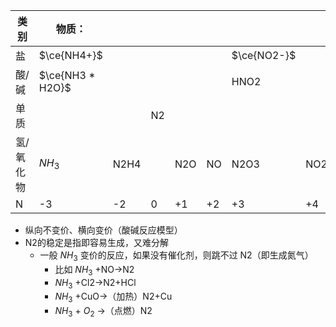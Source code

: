 | 类别    | 物质：              |      |     |     |     |             |     |             |
| ----- | ---------------- | ---- | --- | --- | --- | ----------- | --- | ----------- |
| 盐     | $\ce{NH4+}$      |      |     |     |     | $\ce{NO2-}$ |     | $\ce{NO3-}$ |
| 酸/碱   | $\ce{NH3 * H2O}$ |      |     |     |     | HNO2        |     | HNO3        |
| 单质    |                  |      | N2  |     |     |             |     |             |
| 氢/氧化物 | $NH_3$           | N2H4 |     | N2O | NO  | N2O3        | NO2 | N2O5        |
| N     | -3               | -2   | 0   | +1  | +2  | +3          | +4  | +5          |

- 纵向不变价、横向变价（酸碱反应模型）
- N2的稳定是指即容易生成，又难分解
	- 一般 $NH_3$ 变价的反应，如果没有催化剂，则跳不过 N2（即生成氮气）
		- 比如 $NH_3$ +NO→N2
		- $NH_3$ +Cl2→N2+HCl
		- $NH_3$ +CuO→（加热）N2+Cu
		- $NH_3$ + $O_2$ →（点燃）N2